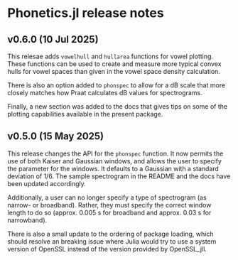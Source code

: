 # Phonetics.jl release notes

## v0.6.0 (10 Jul 2025)

This relesae adds `vowelhull` and `hullarea` functions for vowel plotting. These functions can be used to create and measure more typical convex hulls for vowel spaces than given in the vowel space density calculation.

There is also an option added to `phonspec` to allow for a dB scale that more closely matches how Praat calculates dB values for spectrograms.

Finally, a new section was added to the docs that gives tips on some of the plotting capabilities available in the present package.

## v0.5.0 (15 May 2025)

This release changes the API for the `phonspec` function. It now permits the use of both Kaiser and Gaussian windows, and allows the user to specify the parameter for the windows. It defaults to a Gaussian with a standard deviation of 1/6. The sample spectrogram in the README and the docs have been updated accordingly.

Additionally, a user can no longer specify a type of spectrogram (as narrow- or broadband). Rather, they must specify the correct window length to do so (approx. 0.005 s for broadband and approx. 0.03 s for narrowband).

There is also a small update to the ordering of package loading, which should resolve an breaking issue where Julia would try to use a system version of OpenSSL instead of the version provided by OpenSSL\_jll.
